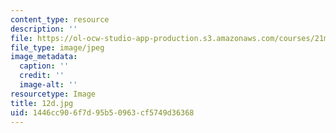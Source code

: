 ```yaml
---
content_type: resource
description: ''
file: https://ol-ocw-studio-app-production.s3.amazonaws.com/courses/21m-380-music-and-technology-contemporary-history-and-aesthetics-fall-2009/1446cc906f7d95b50963cf5749d36368_12d.jpg
file_type: image/jpeg
image_metadata:
  caption: ''
  credit: ''
  image-alt: ''
resourcetype: Image
title: 12d.jpg
uid: 1446cc90-6f7d-95b5-0963-cf5749d36368
---
```

